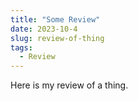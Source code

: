 ```yaml
---
title: "Some Review"
date: 2023-10-4
slug: review-of-thing
tags:
  - Review
---
```


Here is my review of a thing.